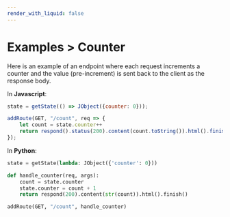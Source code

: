 ```yaml
---
render_with_liquid: false
---
```


# Examples > Counter

Here is an example of an endpoint where each request increments a counter and the value (pre-increment) is sent back to the client as the response body.

In **Javascript**:

```js
state = getState(() => JObject({counter: 0}));

addRoute(GET, "/count", req => {
    let count = state.counter++
    return respond().status(200).content(count.toString()).html().finish()
});
```

In **Python**:

```py
state = getState(lambda: JObject({'counter': 0}))

def handle_counter(req, args):
    count = state.counter
    state.counter = count + 1
    return respond(200).content(str(count)).html().finish()

addRoute(GET, "/count", handle_counter)
```
